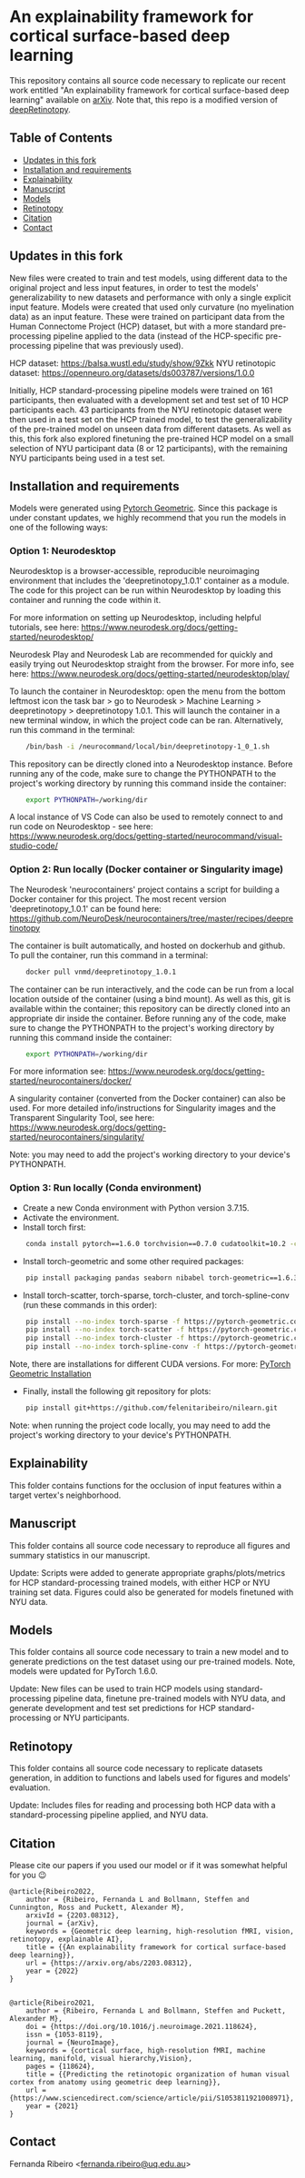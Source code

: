 # An explainability framework for cortical surface-based deep learning

This repository contains all source code necessary to replicate our recent work entitled "An explainability framework 
for cortical surface-based deep learning" available on [arXiv](https://arxiv.org/abs/2203.08312). Note that, this repo is a modified version of 
[deepRetinotopy](https://github.com/Puckett-Lab/deepRetinotopy).

## Table of Contents
* [Updates in this fork](#updates-in-this-fork)
* [Installation and requirements](#installation-and-requirements)
* [Explainability](#explainability)
* [Manuscript](#manuscript)
* [Models](#models)
* [Retinotopy](#retinotopy)
* [Citation](#citation)
* [Contact](#contact)

## Updates in this fork

New files were created to train and test models, using different data to the original project
and less input features, in order to test the models' generalizability to new datasets
and performance with only a single explicit input feature.
Models were created that used only curvature (no myelination data) as an input feature.
These were trained on participant data from the Human Connectome Project (HCP) dataset,
but with a more standard pre-processing pipeline applied to the data (instead of the
HCP-specific pre-processing pipeline that was previously used).

HCP dataset: https://balsa.wustl.edu/study/show/9Zkk
NYU retinotopic dataset: https://openneuro.org/datasets/ds003787/versions/1.0.0

Initially, HCP standard-processing pipeline models were trained on 161 participants, 
then evaluated with a development set and test set of 10 HCP participants each.
43 participants from the NYU retinotopic dataset were then used in a test set on
the HCP trained model, to test the generalizability of the pre-trained model on
unseen data from different datasets.
As well as this, this fork also explored finetuning the pre-trained HCP model on
a small selection of NYU participant data (8 or 12 participants), with the remaining
NYU participants being used in a test set.

## Installation and requirements 

Models were generated using [Pytorch Geometric](https://pytorch-geometric.readthedocs.io/en/latest/). Since this package 
is under constant updates, we highly recommend that 
you run the models in one of the following ways:

### Option 1: Neurodesktop
Neurodesktop is a browser-accessible, reproducible neuroimaging environment that
includes the 'deepretinotopy_1.0.1' container as a module. The code for this project
can be run within Neurodesktop by loading this container and running the code within it.

For more information on setting up Neurodesktop, including
helpful tutorials, see here: https://www.neurodesk.org/docs/getting-started/neurodesktop/

Neurodesk Play and Neurodesk Lab are recommended for quickly and easily trying out Neurodesktop
straight from the browser. For more info, see here: https://www.neurodesk.org/docs/getting-started/neurodesktop/play/

To launch the container in Neurodesktop: open the menu from the bottom leftmost icon the task bar >
go to Neurodesk > Machine Learning > deepretinotopy > deepretinotopy 1.0.1.
This will launch the container in a new terminal window, in which the project code can be ran.
Alternatively, run this command in the terminal:
```bash
	/bin/bash -i /neurocommand/local/bin/deepretinotopy-1_0_1.sh
```
This repository can be directly cloned into a Neurodesktop instance.
Before running any of the code, make sure to change the PYTHONPATH to the project's working 
directory by running this command inside the container:
```bash
	export PYTHONPATH=/working/dir
```

A local instance of VS Code can also be used to remotely connect to and run code
on Neurodesktop - see here: https://www.neurodesk.org/docs/getting-started/neurocommand/visual-studio-code/

### Option 2: Run locally (Docker container or Singularity image)
The Neurodesk 'neurocontainers' project contains a script for building a Docker
container for this project. The most recent version 'deepretinotopy_1.0.1'
can be found here: https://github.com/NeuroDesk/neurocontainers/tree/master/recipes/deepretinotopy

The container is built automatically, and hosted on dockerhub and github. To pull the container,
run this command in a terminal:
```bash
	docker pull vnmd/deepretinotopy_1.0.1
```
The container can be run interactively, and the code can be run from a local location outside of
the container (using a bind mount). As well as this, git is available within the container;
this repository can be directly cloned into an appropriate dir inside the container.
Before running any of the code, make sure to change the PYTHONPATH to the project's working 
directory by running this command inside the container:
```bash
	export PYTHONPATH=/working/dir
```
For more information see: https://www.neurodesk.org/docs/getting-started/neurocontainers/docker/

A singularity container (converted from the Docker container) can also be used.
For more detailed info/instructions for Singularity images and the Transparent Singularity Tool,
see here: https://www.neurodesk.org/docs/getting-started/neurocontainers/singularity/

Note: you may need to add the project's working directory to your device's PYTHONPATH.

### Option 3: Run locally (Conda environment)

- Create a new Conda environment with Python version 3.7.15.
- Activate the environment.
- Install torch first:

```bash
	conda install pytorch==1.6.0 torchvision==0.7.0 cudatoolkit=10.2 -c pytorch
```

- Install torch-geometric and some other required packages:
```bash
	pip install packaging pandas seaborn nibabel torch-geometric==1.6.3 scikit-learn==0.22.2 scipy==1.1.0 matplotlib==3.3.0
```
	
- Install torch-scatter, torch-sparse, torch-cluster, and torch-spline-conv (run these commands in this order):
	 
```bash
	pip install --no-index torch-sparse -f https://pytorch-geometric.com/whl/torch-1.6.0+cu102.html
	pip install --no-index torch-scatter -f https://pytorch-geometric.com/whl/torch-1.6.0+cu102.html
	pip install --no-index torch-cluster -f https://pytorch-geometric.com/whl/torch-1.6.0+cu102.html
	pip install --no-index torch-spline-conv -f https://pytorch-geometric.com/whl/torch-1.6.0+cu102.html
```

Note, there are installations for different CUDA versions. For more: [PyTorch Geometric Installation](https://pytorch-geometric.readthedocs.io/en/latest/notes/installation.html)

- Finally, install the following git repository for plots:

```bash
    pip install git+https://github.com/felenitaribeiro/nilearn.git
```

Note: when running the project code locally, you may need to add the project's working directory to your device's PYTHONPATH.

## Explainability
This folder contains functions for the occlusion of input features within a target vertex's neighborhood.

## Manuscript

This folder contains all source code necessary to reproduce all figures and summary statistics in our manuscript.

Update: Scripts were added to generate appropriate graphs/plots/metrics for HCP standard-processing
trained models, with either HCP or NYU training set data. Figures could also be generated for
models finetuned with NYU data.

## Models

This folder contains all source code necessary to train a new model and to generate predictions on the test dataset 
using our pre-trained models. Note, models were updated for PyTorch 1.6.0. 

Update: New files can be used to train HCP models using standard-processing pipeline
data, finetune pre-trained models with NYU data, and generate development and test set
predictions for HCP standard-processing or NYU participants.

## Retinotopy

This folder contains all source code necessary to replicate datasets generation, in addition to functions and labels 
used for figures and models' evaluation. 

Update: Includes files for reading and processing both HCP data with a standard-processing pipeline 
applied, and NYU data.

## Citation

Please cite our papers if you used our model or if it was somewhat helpful for you :wink:

	@article{Ribeiro2022,
		author = {Ribeiro, Fernanda L and Bollmann, Steffen and Cunnington, Ross and Puckett, Alexander M},
		arxivId = {2203.08312},
		journal = {arXiv},
		keywords = {Geometric deep learning, high-resolution fMRI, vision, retinotopy, explainable AI},
		title = {{An explainability framework for cortical surface-based deep learning}},
		url = {https://arxiv.org/abs/2203.08312},
		year = {2022}
	}
	

	@article{Ribeiro2021,
		author = {Ribeiro, Fernanda L and Bollmann, Steffen and Puckett, Alexander M},
		doi = {https://doi.org/10.1016/j.neuroimage.2021.118624},
		issn = {1053-8119},
		journal = {NeuroImage},
		keywords = {cortical surface, high-resolution fMRI, machine learning, manifold, visual hierarchy,Vision},
		pages = {118624},
		title = {{Predicting the retinotopic organization of human visual cortex from anatomy using geometric deep learning}},
		url = {https://www.sciencedirect.com/science/article/pii/S1053811921008971},
		year = {2021}
	}


## Contact
Fernanda Ribeiro <[fernanda.ribeiro@uq.edu.au](fernanda.ribeiro@uq.edu.au)>
